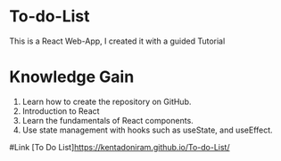 
# To-do-List
This is a React Web-App, I created it with a guided Tutorial

# Knowledge Gain
1. Learn how to create the repository on GitHub.
2. Introduction to React
3. Learn the fundamentals of React components.
4. Use state management with hooks such as useState, and useEffect.

#Link
[To Do List]https://kentadoniram.github.io/To-do-List/
